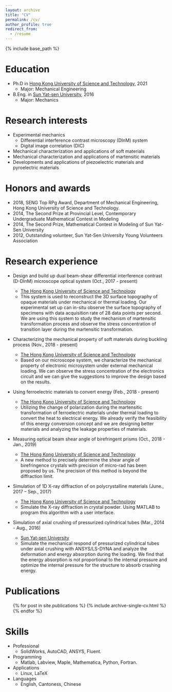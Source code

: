 ```yaml
---
layout: archive
title: "CV"
permalink: /cv/
author_profile: true
redirect_from:
  - /resume
---
```


{% include base_path %}

Education
======
* Ph.D in [Hong Kong University of Science and Technology](https://www.ust.hk/), 2021
  * Major: Mechanical Engineering
* B.Eng. in [Sun Yat-sen University](http://www.sysu.edu.cn/cn/index.htm), 2016
  * Major: Mechanics
  
Research interests
======
* Experimental mechanics
  * Differential interference contrast microscopy (DInM) system
  * Digital image correlation (DIC)
* Mechanical characterization and applications of soft materials
* Mechanical characterization and applications of martensitic materials
* Developments and applications of piezoelectric materials and pyroelectric materials
  
Honors and awards
======
* 2018, SENG Top RPg Award, Department of Mechanical Engineering, Hong Kong University of Science and Technology.
* 2014, The Second Prize at Provincial Level, Contemporary Undergraduate Mathematical Contest in Modeling
* 2014, The Second Prize, Mathematical Contest in Modeling of Sun Yat-Sen University
* 2012, Outstanding volunteer, Sun Yat-Sen University Young Volunteers Association
  
Research experience
======
* Design and build up dual beam-shear differential interference contrast (D-DInM) microscope optical system (Oct., 2017 - present)
  * [The Hong Kong University of Science and Technology](https://www.ust.hk/home)
  * This system is used to reconstruct the 3D surface topography of opaque materials under mechanical or thermal loading. Our experimental set up can in-situ observe the surface topography of specimens with data acquisition rate of 28 data points per second. We are using this system to study the mechanism of martensitic transformation process and observe the stress concentration of transition layer during the martensitic transformation.


* Characterizing the mechanical property of soft materials during buckling process (Nov., 2018 - present)
  * [The Hong Kong University of Science and Technology](https://www.ust.hk/home)
  * Based on our microscope system, we characterize the mechanical property of electronic microsystem under external mechanical loading. We can observe the stress concentration of the electronics circuit and we can give the suggestions to improve the design based on the results.


* Using ferroelectric materials to convert energy (Feb., 2018 - present)
  * [The Hong Kong University of Science and Technology](https://www.ust.hk/home)
  * Utilizing the change of polarization during the martensitic transformation of ferroelectric materials under thermal loading to convert the heat to electrical energy. We already verify the feasibility of this energy conversion concept and we are designing better materials and analyzing the leakage properties of materials.


* Measuring optical beam shear angle of birefringent prisms (Oct., 2018 - Jan., 2019)
  * [The Hong Kong University of Science and Technology](https://www.ust.hk/home)
  * A new method to precisely determine the shear angle of birefringence crystals with precision of micro-rad has been proposed by us. The precision of this method is beyond the diffraction limit.


* Simulation of 1D X-ray diffraction of on polycrystalline materials (June., 2017 – Sep., 2017)
  * [The Hong Kong University of Science and Technology](https://www.ust.hk/home)
  * Simulate the X-ray diffraction in crystal powder. Using MATLAB to program this algorithm with a user interface.



* Simulation of axial crushing of pressurized cylindrical tubes (Mar., 2014 - Aug., 2016)
  * [Sun Yat-sen University](http://www.sysu.edu.cn/cn/index.htm)
  * Simulate the mechanical respond of pressurized cylindrical tubes under axial crushing with ANSYS/LS-DYNA and analyze the deformation and energy absorption during the loading. We find that the energy absorption is not proportional to the internal pressure and optimize the internal pressure for the structure to absorb crashing energy.

  
Publications
======
  <ul>{% for post in site.publications %}
    {% include archive-single-cv.html %}
  {% endfor %}</ul>
  
Skills
======
* Professional
  *  SolidWorks, AutoCAD, ANSYS, Fluent.
* Programming
  * Matlab, Labview, Maple, Mathematica, Python, Fortran.
* Applications
  * Linux, LaTeX
* Languages
  * English, Cantoness, Chinese

<!---Talks
#======
#  <ul>{% for post in site.talks %}
#    {% include archive-single-talk-cv.html %}
#  {% endfor %}</ul>
#  
Teaching
======
  <ul>{% for post in site.teaching %}
    {% include archive-single-cv.html %}
  {% endfor %}</ul>
--->

